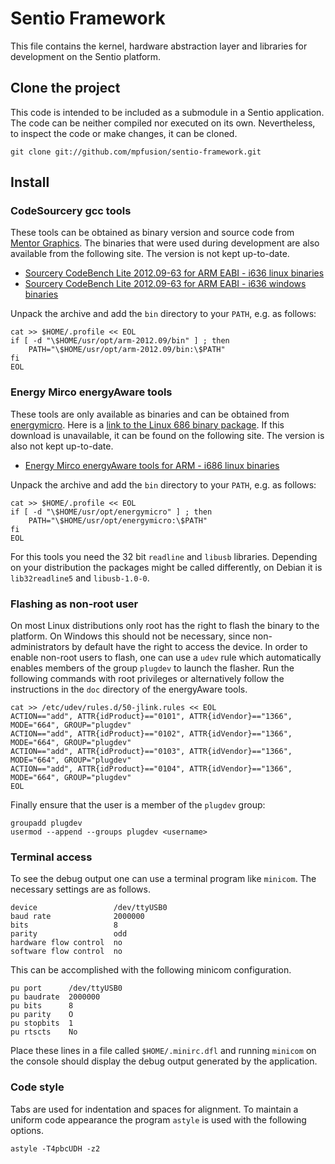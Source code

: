 Sentio Framework
================

This file contains the kernel, hardware abstraction layer and libraries for
development on the Sentio platform.


Clone the project
-----------------

This code is intended to be included as a submodule in a Sentio application.
The code can be neither compiled nor executed on its own. Nevertheless, to
inspect the code or make changes, it can be cloned.

    git clone git://github.com/mpfusion/sentio-framework.git


Install
-------

### CodeSourcery gcc tools

These tools can be obtained as binary version and source code from [Mentor
Graphics](http://www.mentor.com). The binaries that were used during
development are also available from the following site. The version is not
kept up-to-date.

- [Sourcery CodeBench Lite 2012.09-63 for ARM EABI - i636 linux binaries](http://wsn.itm.miun.se/files/sentio-em/arm-2012.09-63-arm-none-eabi-i686-pc-linux-gnu.tar.7z)
- [Sourcery CodeBench Lite 2012.09-63 for ARM EABI - i636 windows binaries](http://wsn.itm.miun.se/files/sentio-em/arm-2012.09-63-arm-none-eabi-i686-mingw32.tar.7z)

Unpack the archive and add the `bin` directory to your `PATH`, e.g. as
follows:

    cat >> $HOME/.profile << EOL
    if [ -d "\$HOME/usr/opt/arm-2012.09/bin" ] ; then
        PATH="\$HOME/usr/opt/arm-2012.09/bin:\$PATH"
    fi
    EOL


### Energy Mirco energyAware tools

These tools are only available as binaries and can be obtained from
[energymicro](http://www.energymicro.com/). Here is a [link to the Linux 686
binary
package](http://cdn.energymicro.com/dl/packages/energyAwareTools_25052012.tgz).
If this download is unavailable, it can be found on the following site. The
version is also not kept up-to-date.

- [Energy Mirco energyAware tools for ARM - i686 linux binaries](http://wsn.itm.miun.se/files/sentio-em/energyAwareTools_25052012.tar.7z)

Unpack the archive and add the `bin` directory to your `PATH`, e.g. as
follows:

    cat >> $HOME/.profile << EOL
    if [ -d "\$HOME/usr/opt/energymicro" ] ; then
        PATH="\$HOME/usr/opt/energymicro:\$PATH"
    fi
    EOL

For this tools you need the 32 bit `readline` and `libusb` libraries.
Depending on your distribution the packages might be called differently, on
Debian it is `lib32readline5` and `libusb-1.0-0`.


### Flashing as non-root user

On most Linux distributions only root has the right to flash the binary to the
platform. On Windows this should not be necessary, since non-administrators by
default have the right to access the device. In order to enable non-root users
to flash, one can use a `udev` rule which automatically enables members of the
group `plugdev` to launch the flasher. Run the following commands with root
privileges or alternatively follow the instructions in the `doc` directory of
the energyAware tools.

    cat >> /etc/udev/rules.d/50-jlink.rules << EOL
    ACTION=="add", ATTR{idProduct}=="0101", ATTR{idVendor}=="1366", MODE="664", GROUP="plugdev"
    ACTION=="add", ATTR{idProduct}=="0102", ATTR{idVendor}=="1366", MODE="664", GROUP="plugdev"
    ACTION=="add", ATTR{idProduct}=="0103", ATTR{idVendor}=="1366", MODE="664", GROUP="plugdev"
    ACTION=="add", ATTR{idProduct}=="0104", ATTR{idVendor}=="1366", MODE="664", GROUP="plugdev"
    EOL

Finally ensure that the user is a member of the `plugdev` group:

    groupadd plugdev
    usermod --append --groups plugdev <username>


### Terminal access

To see the debug output one can use a terminal program like `minicom`. The
necessary settings are as follows.

    device                 /dev/ttyUSB0
    baud rate              2000000
    bits                   8
    parity                 odd
    hardware flow control  no
    software flow control  no

This can be accomplished with the following minicom configuration.

    pu port      /dev/ttyUSB0
    pu baudrate  2000000
    pu bits      8
    pu parity    O
    pu stopbits  1
    pu rtscts    No

Place these lines in a file called `$HOME/.minirc.dfl` and running `minicom`
on the console should display the debug output generated by the application.


### Code style

Tabs are used for indentation and spaces for alignment. To maintain a uniform
code appearance the program `astyle` is used with the following options.

	astyle -T4pbcUDH -z2
